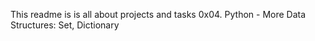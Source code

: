 This readme is is all about projects and tasks 0x04. Python - More Data Structures: Set, Dictionary

